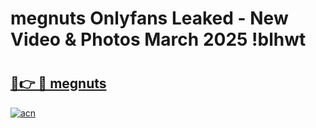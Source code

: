 # megnuts Onlyfans Leaked - New Video & Photos March 2025 !blhwt

# <h2><a href="https://5e5npx.iuczelnia.edu.pl?title=megnuts&ref=blhwt">🔗👉 🔴 megnuts</a></h2>

[![acn](https://github.com/user-attachments/assets/0f9c940e-d8b0-45ae-aac7-cd30a18b3e1c)](https://5e5npx.iuczelnia.edu.pl?title=megnuts&ref=blhwt)

